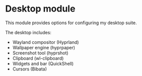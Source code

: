 # Desktop module

This module provides options for configuring my desktop suite.

The desktop includes:
- Wayland compositor (Hyprland)
- Wallpaper engine (hyprpaper)
- Screenshot tool (hyprshot)
- Clipboard (wl-clipboard)
- Widgets and bar (QuickShell)
- Cursors (Bibata)
